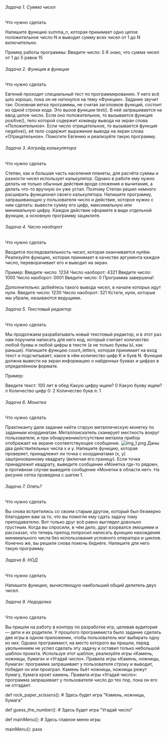 ###### Задача 1. Сумма чисел
Что нужно сделать

Напишите функцию summa_n, которая принимает одно целое положительное число N и выводит сумму всех чисел от 1 до N включительно.
 
Пример работы программы:
Введите число: 5
Я знаю, что сумма чисел от 1 до 5 равна 15

###### Задача 2. Функция в функции
Что нужно сделать

Евгений проходит специальный тест по программированию. У него всё шло хорошо, пока он не наткнулся на тему «Функции». Задание звучит так:
Основная ветка программы, не считая заголовков функций, состоит из одной строки кода. Это вызов функции test(). В ней запрашивается на ввод целое число. Если оно положительное, то вызывается функция positive(), тело которой содержит команду вывода на экран слова «Положительное». Если число отрицательное, то вызывается функция negative(), её тело содержит выражение вывода на экран слова «Отрицательное».
Помогите Евгению и реализуйте такую программу.

###### Задача 3. Апгрейд калькулятора
Что нужно сделать

Степан, как и большая часть населения планеты, для расчёта суммы и разности чисел использует калькулятор. Однако в работе ему нужно делать не только обычные действия вроде сложения и вычитания, а делать что-то вручную он уже устал. Поэтому Степан решил немного расширить функционал своего калькулятора.
Напишите программу, запрашивающую у пользователя число и действие, которое нужно с ним сделать: вывести сумму его цифр, максимальную или минимальную цифру. Каждое действие оформите в виде отдельной функции, а основную программу зациклите.

###### Задача 4. Число наоборот
Что нужно сделать

Вводится последовательность чисел, которая оканчивается нулём. Реализуйте функцию, которая принимает в качестве аргумента каждое число, переворачивает его и выводит на экран.

Пример:
Введите число: 1234
Число наоборот: 4321
Введите число: 1000
Число наоборот: 0001
Введите число: 0
Программа завершена!

Дополнительно: добейтесь такого вывода чисел, в начале которых идут нули.
Введите число: 1230
Число наоборот: 321
Кстати, нули, которые мы убрали, называются ведущими.

###### Задача 5. Текстовый редактор
Что нужно сделать

Мы продолжаем разрабатывать новый текстовый редактор, и в этот раз нам поручили написать для него код, который считает количество любой буквы и любой цифры в тексте (а не только буквы Ы, как раньше).
Напишите функцию count_letters, которая принимает на вход текст и подсчитывает, какое в нём количество цифр K и букв N. Функция должна вывести на экран информацию о найденных буквах и цифрах в определённом формате.

Пример:

Введите текст: 100 лет в обед
Какую цифру ищем? 0
Какую букву ищем? л
Количество цифр 0: 2
Количество букв л: 1

###### Задача 6. Монетка

Что нужно сделать

Практиканту дали задание найти старую металлическую монетку по заданным координатам. Металлоискатель сканирует местность вокруг пользователя, и при обнаружении/отсутствии металла прибор отображает на экране соответствующее сообщение.
![img_1.png](img_1.png)
Даны два действительных числа x и y. Напишите функцию, которая проверяет, принадлежит ли точка с координатами (x, y) заштрихованному квадрату (включая его границу). Если точка принадлежит квадрату, выведите сообщение «Монетка где-то рядом», в противном случае выведите сообщение «Монетки в области нет». На рисунке сетка проведена с шагом 1.

###### Задача 7. Опять?
Что нужно сделать

Вы снова встретились со своим старым другом, который был безмерно благодарен вам за то, что вы помогли ему сдать задачу тому преподавателю. Вот только друг всё равно выглядел довольно грустным. Когда вы спросили, в чём дело, друг взорвался эмоциями и рассказал, что теперь препод попросил написать функцию нахождения минимального числа без использования условного оператора и циклов. Конечно же, вы решили снова помочь бедняге. Напишите для него такую программу.

###### Задача 8. НОД
Что нужно сделать

Напишите функцию, вычисляющую наибольший общий делитель двух чисел.

###### Задача 9. Недоделка
Что нужно сделать

Вы пришли на работу в контору по разработке игр, целевая аудитория — дети и их родители. У прошлого программиста было задание сделать две игры в одном приложении, чтобы пользователь мог выбирать одну из них. Однако программист, на место которого вы пришли, перед увольнением не успел сделать эту задачу и оставил только небольшой шаблон проекта. Используя этот шаблон, реализуйте игры «Камень, ножницы, бумага» и «Угадай число».
Правила игры «Камень, ножницы, бумага»: программа запрашивает у пользователя строку и выводит, победил он или проиграл. Камень бьёт ножницы, ножницы режут бумагу, бумага кроет камень.
Правила игры «Угадай число»: программа запрашивает у пользователя число до тех пор, пока он его не отгадает.

def rock_paper_scissors():
    # Здесь будет игра "Камень, ножницы, бумага"


def guess_the_number():
    # Здесь будет игра "Угадай число"


def mainMenu():
    # Здесь главное меню игры


mainMenu():
    pass

